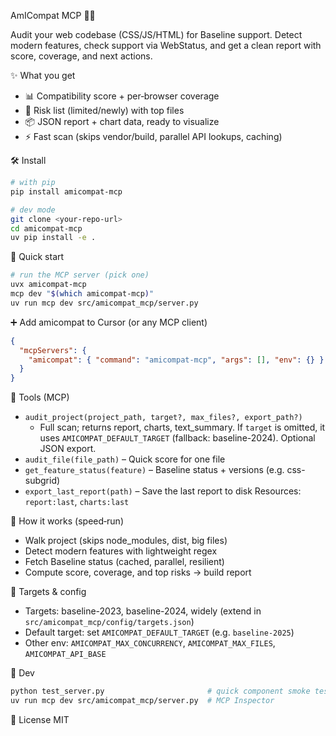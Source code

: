 AmICompat MCP 🔎🧪

Audit your web codebase (CSS/JS/HTML) for Baseline support. Detect modern features, check support via WebStatus, and get a clean report with score, coverage, and next actions.

✨ What you get
- 📊 Compatibility score + per‑browser coverage
- 🚩 Risk list (limited/newly) with top files
- 📦 JSON report + chart data, ready to visualize
- ⚡ Fast scan (skips vendor/build, parallel API lookups, caching)

🛠️ Install
```bash
# with pip
pip install amicompat-mcp

# dev mode
git clone <your-repo-url>
cd amicompat-mcp
uv pip install -e .
```

🚀 Quick start
```bash
# run the MCP server (pick one)
uvx amicompat-mcp
mcp dev "$(which amicompat-mcp)"
uv run mcp dev src/amicompat_mcp/server.py
```

➕ Add amicompat to Cursor (or any MCP client)
```json
{
  "mcpServers": {
    "amicompat": { "command": "amicompat-mcp", "args": [], "env": {} }
  }
}
```

🧩 Tools (MCP)
- `audit_project(project_path, target?, max_files?, export_path?)`
  - Full scan; returns report, charts, text_summary. If `target` is omitted, it uses `AMICOMPAT_DEFAULT_TARGET` (fallback: baseline-2024). Optional JSON export.
- `audit_file(file_path)` – Quick score for one file
- `get_feature_status(feature)` – Baseline status + versions (e.g. css-subgrid)
- `export_last_report(path)` – Save the last report to disk
Resources: `report:last`, `charts:last`

🧠 How it works (speed‑run)
- Walk project (skips node_modules, dist, big files)
- Detect modern features with lightweight regex
- Fetch Baseline status (cached, parallel, resilient)
- Compute score, coverage, and top risks → build report

🎯 Targets & config
- Targets: baseline-2023, baseline-2024, widely (extend in `src/amicompat_mcp/config/targets.json`)
- Default target: set `AMICOMPAT_DEFAULT_TARGET` (e.g. `baseline-2025`)
- Other env: `AMICOMPAT_MAX_CONCURRENCY`, `AMICOMPAT_MAX_FILES`, `AMICOMPAT_API_BASE`

🧪 Dev
```bash
python test_server.py                       # quick component smoke test
uv run mcp dev src/amicompat_mcp/server.py  # MCP Inspector
```

📄 License
MIT
